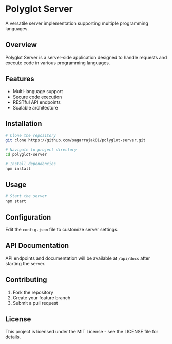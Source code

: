 # Polyglot Server

A versatile server implementation supporting multiple programming languages.

## Overview

Polyglot Server is a server-side application designed to handle requests and execute code in various programming languages.

## Features

- Multi-language support
- Secure code execution
- RESTful API endpoints
- Scalable architecture

## Installation

```bash
# Clone the repository
git clone https://github.com/sagarrajak01/polyglot-server.git

# Navigate to project directory
cd polyglot-server

# Install dependencies
npm install
```

## Usage

```bash
# Start the server
npm start
```

## Configuration

Edit the `config.json` file to customize server settings.

## API Documentation

API endpoints and documentation will be available at `/api/docs` after starting the server.

## Contributing

1. Fork the repository
2. Create your feature branch
3. Submit a pull request

## License

This project is licensed under the MIT License - see the LICENSE file for details.
